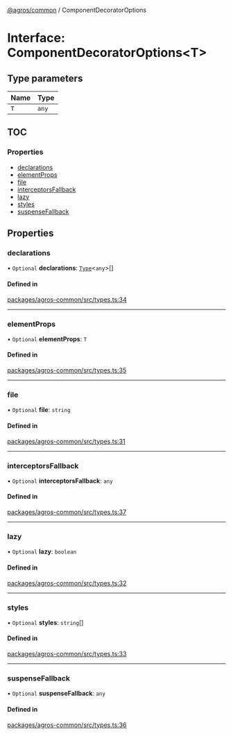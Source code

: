 [@agros/common](../index.md) / ComponentDecoratorOptions

# Interface: ComponentDecoratorOptions<T\>

## Type parameters

| Name | Type |
| :------ | :------ |
| `T` | `any` |

## TOC

### Properties

- [declarations](ComponentDecoratorOptions.md#declarations)
- [elementProps](ComponentDecoratorOptions.md#elementprops)
- [file](ComponentDecoratorOptions.md#file)
- [interceptorsFallback](ComponentDecoratorOptions.md#interceptorsfallback)
- [lazy](ComponentDecoratorOptions.md#lazy)
- [styles](ComponentDecoratorOptions.md#styles)
- [suspenseFallback](ComponentDecoratorOptions.md#suspensefallback)

## Properties

### <a id="declarations" name="declarations"></a> declarations

• `Optional` **declarations**: [`Type`](../index.md#type)<`any`\>[]

#### Defined in

[packages/agros-common/src/types.ts:34](https://github.com/agrosjs/agros/blob/31bad22/packages/agros-common/src/types.ts#L34)

___

### <a id="elementprops" name="elementprops"></a> elementProps

• `Optional` **elementProps**: `T`

#### Defined in

[packages/agros-common/src/types.ts:35](https://github.com/agrosjs/agros/blob/31bad22/packages/agros-common/src/types.ts#L35)

___

### <a id="file" name="file"></a> file

• `Optional` **file**: `string`

#### Defined in

[packages/agros-common/src/types.ts:31](https://github.com/agrosjs/agros/blob/31bad22/packages/agros-common/src/types.ts#L31)

___

### <a id="interceptorsfallback" name="interceptorsfallback"></a> interceptorsFallback

• `Optional` **interceptorsFallback**: `any`

#### Defined in

[packages/agros-common/src/types.ts:37](https://github.com/agrosjs/agros/blob/31bad22/packages/agros-common/src/types.ts#L37)

___

### <a id="lazy" name="lazy"></a> lazy

• `Optional` **lazy**: `boolean`

#### Defined in

[packages/agros-common/src/types.ts:32](https://github.com/agrosjs/agros/blob/31bad22/packages/agros-common/src/types.ts#L32)

___

### <a id="styles" name="styles"></a> styles

• `Optional` **styles**: `string`[]

#### Defined in

[packages/agros-common/src/types.ts:33](https://github.com/agrosjs/agros/blob/31bad22/packages/agros-common/src/types.ts#L33)

___

### <a id="suspensefallback" name="suspensefallback"></a> suspenseFallback

• `Optional` **suspenseFallback**: `any`

#### Defined in

[packages/agros-common/src/types.ts:36](https://github.com/agrosjs/agros/blob/31bad22/packages/agros-common/src/types.ts#L36)
